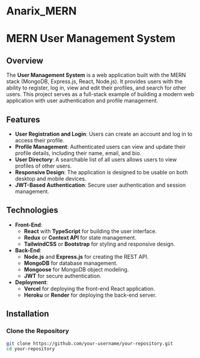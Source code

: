 # Anarix_MERN

# MERN User Management System

## Overview

The **User Management System** is a web application built with the MERN stack (MongoDB, Express.js, React, Node.js). It provides users with the ability to register, log in, view and edit their profiles, and search for other users. This project serves as a full-stack example of building a modern web application with user authentication and profile management.

## Features

- **User Registration and Login**: Users can create an account and log in to access their profile.
- **Profile Management**: Authenticated users can view and update their profile details, including their name, email, and bio.
- **User Directory**: A searchable list of all users allows users to view profiles of other users.
- **Responsive Design**: The application is designed to be usable on both desktop and mobile devices.
- **JWT-Based Authentication**: Secure user authentication and session management.

## Technologies

- **Front-End**: 
  - **React** with **TypeScript** for building the user interface.
  - **Redux** or **Context API** for state management.
  - **TailwindCSS** or **Bootstrap** for styling and responsive design.
- **Back-End**:
  - **Node.js** and **Express.js** for creating the REST API.
  - **MongoDB** for database management.
  - **Mongoose** for MongoDB object modeling.
  - **JWT** for secure authentication.
- **Deployment**:
  - **Vercel** for deploying the front-end React application.
  - **Heroku** or **Render** for deploying the back-end server.

## Installation

### Clone the Repository

```bash
git clone https://github.com/your-username/your-repository.git
cd your-repository
